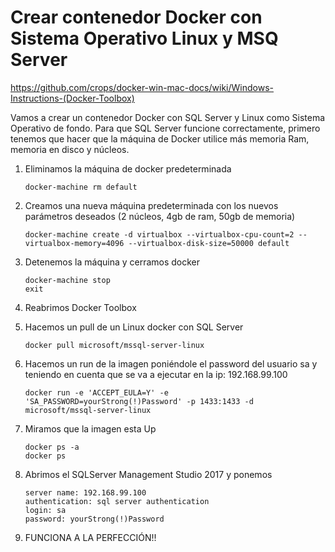 # Crear contenedor Docker con Sistema Operativo Linux y MSQ Server

https://github.com/crops/docker-win-mac-docs/wiki/Windows-Instructions-(Docker-Toolbox)

Vamos a crear un contenedor Docker con SQL Server y Linux como Sistema Operativo de fondo. Para que SQL Server funcione correctamente, primero tenemos que hacer que la máquina de Docker utilice más memoria Ram, memoria en disco y núcleos.

1. Eliminamos la máquina de docker predeterminada
	```
	docker-machine rm default
	```

2.  Creamos una nueva máquina predeterminada con los nuevos parámetros deseados (2 núcleos, 4gb de ram, 50gb de memoria)
	```
	docker-machine create -d virtualbox --virtualbox-cpu-count=2 --virtualbox-memory=4096 --virtualbox-disk-size=50000 default
	```

3. Detenemos la máquina y cerramos docker
	```
	docker-machine stop
	exit
	```

4. Reabrimos Docker Toolbox

5. Hacemos un pull de un Linux docker con SQL Server 
	```
	docker pull microsoft/mssql-server-linux
	```

6. Hacemos un run de la imagen poniéndole el password del usuario sa y teniendo en cuenta que se va a ejecutar en la ip: 192.168.99.100
	```
	docker run -e 'ACCEPT_EULA=Y' -e 'SA_PASSWORD=yourStrong(!)Password' -p 1433:1433 -d microsoft/mssql-server-linux
	```

7. Miramos que la imagen esta Up
	```
	docker ps -a
	docker ps
	```

8. Abrimos el SQLServer Management Studio 2017 y ponemos
	```
	server name: 192.168.99.100
	authentication: sql server authentication
	login: sa
	password: yourStrong(!)Password
	```

9. FUNCIONA A LA PERFECCIÓN!!

